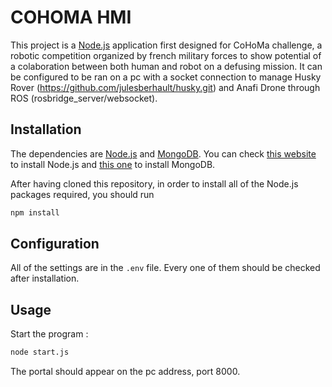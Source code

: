 # COHOMA HMI

This project is a [Node.js](https://nodejs.org/en/) application first designed for CoHoMa challenge, a robotic competition organized by french military forces to show potential of a colaboration between both human and robot on a defusing mission.
It can be configured to be ran on a pc with a socket connection to manage Husky Rover (https://github.com/julesberhault/husky.git) and Anafi Drone through ROS (rosbridge_server/websocket).

## Installation

The dependencies are [Node.js](https://nodejs.org/en/) and [MongoDB](https://www.mongodb.com/fr).
You can check [this website](https://nodejs.org/en/download/) to install Node.js and [this one](https://docs.mongodb.com/guides/server/install/) to install MongoDB.

After having cloned this repository, in order to install all of the Node.js packages required, you should run
```sh
npm install
```


## Configuration

All of the settings are in the `.env` file. 
Every one of them should be checked after installation.

## Usage

Start the program :

```sh
node start.js
```

The portal should appear on the pc address, port 8000.

